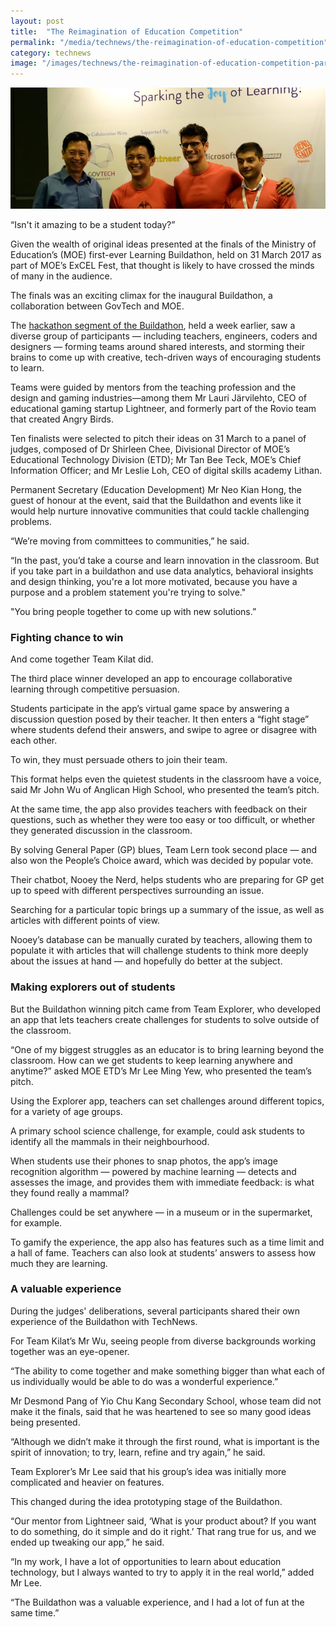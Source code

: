 ```yaml
---
layout: post
title:  "The Reimagination of Education Competition"
permalink: "/media/technews/the-reimagination-of-education-competition"
category: technews
image: "/images/technews/the-reimagination-of-education-competition-part-1.png"
---
```


![the reimagination of education competition](/images/technews/the-reimagination-of-education-competition-part-1.png)

“Isn't it amazing to be a student today?”

Given the wealth of original ideas presented at the finals of the Ministry of Education’s (MOE) first-ever Learning Buildathon, held on 31 March 2017 as part of MOE’s ExCEL Fest, that thought is likely to have crossed the minds of many in the audience.

The finals was an exciting climax for the inaugural Buildathon, a collaboration between GovTech and MOE.

The [hackathon segment of the Buildathon](https://www.tech.gov.sg/technews/innovation/2017/04/12/07/50/a-buildathon-for-the-future-of-education), held a week earlier, saw a diverse group of participants — including teachers, engineers, coders and designers — forming teams around shared interests, and storming their brains to come up with creative, tech-driven ways of encouraging students to learn.

Teams were guided by mentors from the teaching profession and the design and gaming industries—among them Mr Lauri Järvilehto, CEO of educational gaming startup Lightneer, and formerly part of the Rovio team that created Angry Birds.

Ten finalists were selected to pitch their ideas on 31 March to a panel of judges, composed of Dr Shirleen Chee, Divisional Director of MOE’s Educational Technology Division (ETD); Mr Tan Bee Teck, MOE’s Chief Information Officer; and Mr Leslie Loh, CEO of digital skills academy Lithan.

Permanent Secretary (Education Development) Mr Neo Kian Hong, the guest of honour at the event, said that the Buildathon and events like it would help nurture innovative communities that could tackle challenging problems.

“We’re moving from committees to communities,” he said.

“In the past, you’d take a course and learn innovation in the classroom. But if you take part in a buildathon and use data analytics, behavioral insights and design thinking, you're a lot more motivated, because you have a purpose and a problem statement you're trying to solve."

"You bring people together to come up with new solutions.”

### **Fighting chance to win**
And come together Team Kilat did.

The third place winner developed an app to encourage collaborative learning through competitive persuasion.

Students participate in the app’s virtual game space by answering a discussion question posed by their teacher.  It then enters a “fight stage” where students defend their answers, and swipe to agree or disagree with each other.

To win, they must persuade others to join their team.

This format helps even the quietest students in the classroom have a voice, said Mr John Wu of Anglican High School, who presented the team’s pitch.

At the same time, the app also provides teachers with feedback on their questions, such as whether they were too easy or too difficult, or whether they generated discussion in the classroom.

By solving General Paper (GP) blues, Team Lern took second place — and also won the People’s Choice award, which was decided by popular vote.

Their chatbot, Nooey the Nerd, helps students who are preparing for GP get up to speed with different perspectives surrounding an issue.

Searching for a particular topic brings up a summary of the issue, as well as articles with different points of view.

Nooey’s database can be manually curated by teachers, allowing them to populate it with articles that will challenge students to think more deeply about the issues at hand — and hopefully do better at the subject.

### **Making explorers out of students**
But the Buildathon winning pitch came from Team Explorer, who developed an app that lets teachers create challenges for students to solve outside of the classroom.

“One of my biggest struggles as an educator is to bring learning beyond the classroom. How can we get students to keep learning anywhere and anytime?” asked MOE ETD’s Mr Lee Ming Yew, who presented the team’s pitch.

Using the Explorer app, teachers can set challenges around different topics, for a variety of age groups.

A primary school science challenge, for example, could ask students to identify all the mammals in their neighbourhood.

When students use their phones to snap photos, the app’s image recognition algorithm — powered by machine learning — detects and assesses the image, and provides them with immediate feedback: is what they found really a mammal?

Challenges could be set anywhere — in a museum or in the supermarket, for example.

To gamify the experience, the app also has features such as a time limit and a hall of fame. Teachers can also look at students’ answers to assess how much they are learning.

### **A valuable experience**
During the judges' deliberations, several participants shared their own experience of the Buildathon with TechNews.

For Team Kilat’s Mr Wu, seeing people from diverse backgrounds working together was an eye-opener.

“The ability to come together and make something bigger than what each of us individually would be able to do was a wonderful experience.”

Mr Desmond Pang of Yio Chu Kang Secondary School, whose team did not make it the finals, said that he was heartened to see so many good ideas being presented.

“Although we didn’t make it through the first round, what is important is the spirit of innovation; to try, learn, refine and try again,” he said.

Team Explorer’s Mr Lee said that his group’s idea was initially more complicated and heavier on features.

This changed during the idea prototyping stage of the Buildathon.

“Our mentor from Lightneer said, ‘What is your product about? If you want to do something, do it simple and do it right.’ That rang true for us, and we ended up tweaking our app,” he said.

“In my work, I have a lot of opportunities to learn about education technology, but I always wanted to try to apply it in the real world,” added Mr Lee.

“The Buildathon was a valuable experience, and I had a lot of fun at the same time.”




